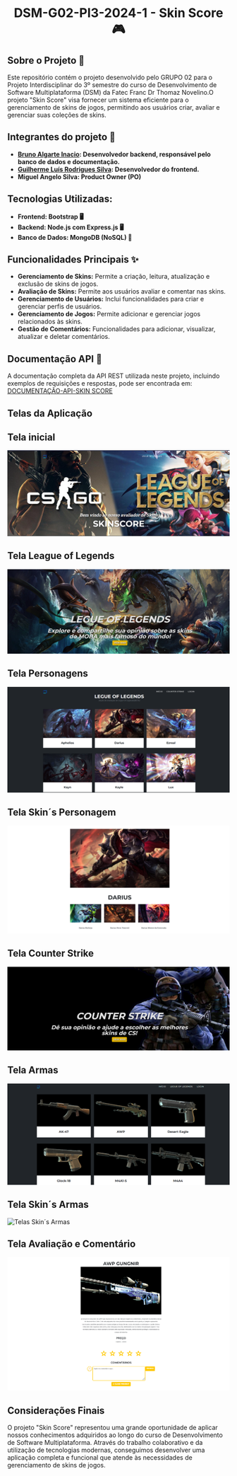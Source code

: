 <H1 align ="center" > DSM-G02-PI3-2024-1 - Skin Score 🎮  </h1>

## Sobre o Projeto 📝
Este repositório contém o projeto desenvolvido pelo GRUPO 02 para o Projeto Interdisciplinar do 3º semestre do curso de Desenvolvimento de Software Multiplataforma (DSM) da Fatec Franc Dr Thomaz Novelino.O projeto "Skin Score" visa fornecer um sistema eficiente para o gerenciamento de skins de jogos, permitindo aos usuários criar, avaliar e gerenciar suas coleções de skins.

## Integrantes do projeto 👥
* **[Bruno Algarte Inacio](https://www.linkedin.com/in/bruno-a-0aa087128/): Desenvolvedor backend, responsável pelo banco de dados e documentação.**
* **[Guilherme Luís Rodrigues Silva](https://www.linkedin.com/in/guilherme-luis/): Desenvolvedor do frontend.**
* **Miguel Angelo Silva: Product Owner (PO)**

## Tecnologias Utilizadas:
* **Frontend: Bootstrap 🖥️**
* **Backend: Node.js com Express.js 🖥️**
* **Banco de Dados: MongoDB (NoSQL) 🍃**

## Funcionalidades Principais ✨
* **Gerenciamento de Skins:** Permite a criação, leitura, atualização e exclusão de skins de jogos.
* **Avaliação de Skins:** Permite aos usuários avaliar e comentar nas skins.
* **Gerenciamento de Usuários:** Inclui funcionalidades para criar e gerenciar perfis de usuários.
* **Gerenciamento de Jogos:** Permite adicionar e gerenciar jogos relacionados às skins.
* **Gestão de Comentários:** Funcionalidades para adicionar, visualizar, atualizar e deletar comentários.

## Documentação API 📖
A documentação completa da API REST utilizada neste projeto, incluindo exemplos de requisições e respostas, pode ser encontrada em:
[DOCUMENTAÇÃO-API-SKIN SCORE](https://documenter.getpostman.com/view/10153436/2sA3XMjPeh)

## Telas da Aplicação

## Tela inicial
![Tela inicial](https://raw.githubusercontent.com/FatecFranca/DSM-G02-PI3-2024-1/main/frontend/SkinScore/assets/img/portfolio/Print's/Tela%20De%20Login.png)

## Tela League of Legends
![Tela do League of Legends](https://raw.githubusercontent.com/FatecFranca/DSM-G02-PI3-2024-1/main/frontend/SkinScore/assets/img/portfolio/Print's/Tela%20LOL.png)

## Tela Personagens
![Tela Personagens](https://raw.githubusercontent.com/FatecFranca/DSM-G02-PI3-2024-1/main/frontend/SkinScore/assets/img/portfolio/Print's/Personagens%20LOL.png)

## Tela Skin´s Personagem
![Tela Skin's Personagem](https://raw.githubusercontent.com/FatecFranca/DSM-G02-PI3-2024-1/main/frontend/SkinScore/assets/img/portfolio/Print's/Skin's.png)

## Tela Counter Strike
![Tela Counter Striker](https://raw.githubusercontent.com/FatecFranca/DSM-G02-PI3-2024-1/main/frontend/SkinScore/assets/img/portfolio/Print's/Tela%20CSGO.png)

## Tela Armas
![Tela Armas](https://github.com/FatecFranca/DSM-G02-PI3-2024-1/blob/main/frontend/SkinScore/assets/img/portfolio/Print's/tela%20armas.png?raw=true)

## Tela Skin´s Armas
![Telas Skin´s Armas](https://raw.githubusercontent.com/FatecFranca/DSM-G02-PI3-2024-1/main/frontend/SkinScore/assets/img/portfolio/Print's/Skin%C2%B4s%20armas.png)

## Tela Avaliação e Comentário
![Tela Avaliação e Comentário](https://github.com/FatecFranca/DSM-G02-PI3-2024-1/blob/main/frontend/SkinScore/assets/img/portfolio/Print's/Avalia%C3%A7%C3%A3o%20Skin%C2%B4s.png?raw=true)

## Considerações Finais ##
O projeto "Skin Score" representou uma grande oportunidade de aplicar nossos conhecimentos adquiridos ao longo do curso de Desenvolvimento de Software Multiplataforma. Através do trabalho colaborativo e da utilização de tecnologias modernas, conseguimos desenvolver uma aplicação completa e funcional que atende às necessidades de gerenciamento de skins de jogos. 


